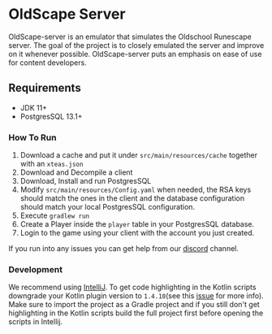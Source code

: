 # OldScape Server
OldScape-server is an emulator that simulates the Oldschool Runescape server. The goal of the project is to closely 
emulated the server and improve on it whenever possible. OldScape-server puts an emphasis on ease of use for content
developers.

## Requirements
* JDK 11+
* PostgresSQL 13.1+

### How To Run
1. Download a cache and put it under `src/main/resources/cache` together with an `xteas.json`
2. Download and Decompile a client
3. Download, Install and run PostgresSQL
3. Modify `src/main/resources/Config.yaml` when needed, the RSA keys should match the ones in the client and the 
database configuration should match your local PostgresSQL configuration.
4. Execute `gradlew run`
5. Create a Player inside the `player` table in your PostgresSQL database.
6. Login to the game using your client with the account you just created.

If you run into any issues you can get help from our [discord](https://discord.gg/AFyGxNp) channel.

### Development
We recommend using [IntelliJ](https://www.jetbrains.com/idea/). To get code highlighting in the Kotlin scripts downgrade
your Kotlin plugin version to `1.4.10`(see this [issue](https://youtrack.jetbrains.com/issue/KTIJ-417) for more info).
Make sure to import the project as a Gradle project and if you still don't get highlighting in the Kotlin scripts build
the full project first before opening the scripts in Intellij.